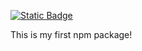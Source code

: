 
[![Static Badge](https://img.shields.io/badge/jlxtrysch-v1.0.0-blue?labelColor=gray)](https://github.com/dreamlixia/jlxtrysch)

This is my first npm package!
